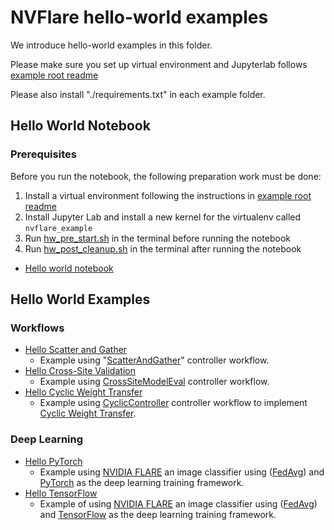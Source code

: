# NVFlare hello-world examples

We introduce hello-world examples in this folder.

Please make sure you set up virtual environment and Jupyterlab follows [example root readme](../README.md)

Please also install "./requirements.txt" in each example folder.

## Hello World Notebook
### Prerequisites
  Before you run the notebook, the following preparation work must be done:

  1. Install a virtual environment following the instructions in [example root readme](../README.md)
  2. Install Jupyter Lab and install a new kernel for the virtualenv called `nvflare_example`
  3. Run [hw_pre_start.sh](./hw_pre_start.sh) in the terminal before running the notebook
  4. Run [hw_post_cleanup.sh](./hw_post_cleanup.sh) in the terminal after running the notebook 

* [Hello world notebook](./hello_world.ipynb)

## Hello World Examples
### Workflows
* [Hello Scatter and Gather](./hello-numpy-sag/README.md)
    * Example using "[ScatterAndGather](https://nvflare.readthedocs.io/en/main/apidocs/nvflare.app_common.workflows.scatter_and_gather.html)" controller workflow.
* [Hello Cross-Site Validation](./hello-numpy-cross-val/README.md)
    * Example using [CrossSiteModelEval](https://nvflare.readthedocs.io/en/main/apidocs/nvflare.app_common.workflows.cross_site_model_eval.html) controller workflow.
* [Hello Cyclic Weight Transfer](./hello-cyclic/README.md)
    * Example using [CyclicController](https://nvflare.readthedocs.io/en/main/apidocs/nvflare.app_common.workflows.cyclic_ctl.html) controller workflow to implement [Cyclic Weight Transfer](https://pubmed.ncbi.nlm.nih.gov/29617797/).

### Deep Learning
* [Hello PyTorch](./hello-pt/README.md)
  * Example using [NVIDIA FLARE](https://nvflare.readthedocs.io/en/main/index.html) an image classifier using ([FedAvg](https://arxiv.org/abs/1602.05629)) and [PyTorch](https://pytorch.org/) as the deep learning training framework.
* [Hello TensorFlow](./hello-tf2/README.md)
  * Example of using [NVIDIA FLARE](https://nvflare.readthedocs.io/en/main/index.html) an image classifier using ([FedAvg](https://arxiv.org/abs/1602.05629)) and [TensorFlow](https://tensorflow.org/) as the deep learning training framework.


